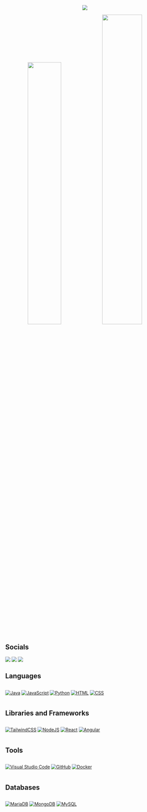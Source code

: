
<p align="center">
    <img id="preview" src="https://komarev.com/ghpvc/?username=mikiv19&color=grey">

</p>

<p align="center">
    <a href="https://leetcode.com/mikiv19/"><img width="46%" src="https://leetcode.card.workers.dev/mikiv19?theme=dark&font=baloo&extension=null&border=2&border_radius=8"></a>
    <a href="https://github.com/mikiv19"><img width="50%" src="https://github-readme-stats.vercel.app/api/top-langs/?username=mikiv19&theme=dark&hide=html,css,cmake&layout=compact&langs_count=5&bg_color=101010&hide_title=true"></a>
</p>

<h2>Socials </h2>
    <a href="https://www.hackerrank.com/profile/mikiv19"><img size="15%" src="https://img.shields.io/badge/-Hackerrank-2EC866?style=for-the-badge&logo=HackerRank&logoColor=white"></a>
    <a href="https://leetcode.com/mikiv19"/><img size="15%" src="https://img.shields.io/badge/-LeetCode-FFA116?style=for-the-badge&logo=LeetCode&logoColor=black"></a>
    <a href="https://www.linkedin.com/in/mike-iversen-7b8ab1192/"/><img size="15%" src="https://img.shields.io/badge/LinkedIn-0077B5?style=for-the-badge&logo=linkedin&logoColor=white"></a>

<h2>Languages</h2>
<div style="display: flex; flex-wrap: wrap;">
    
<span>[![Java](https://img.shields.io/badge/Java-%23ED8B00.svg?logo=openjdk&logoColor=white)](#)</span>
    <span>[![JavaScript](https://img.shields.io/badge/JavaScript-F7DF1E?logo=javascript&logoColor=000)](#)</span>
    <span>[![Python](https://img.shields.io/badge/Python-3776AB?logo=python&logoColor=fff)](#)</span>
    <span>[![HTML](https://img.shields.io/badge/HTML-%23E34F26.svg?logo=html5&logoColor=white)](#)</span>
    <span>[![CSS](https://img.shields.io/badge/CSS-1572B6?logo=css3&logoColor=fff)](#)</span>
</div>

<h2>Libraries and Frameworks</h2>
<div style="display: flex; flex-wrap: wrap;">
      
<span>[![TailwindCSS](https://img.shields.io/badge/Tailwind%20CSS-%2338B2AC.svg?logo=tailwind-css&logoColor=white)](#)</span>
    <span>[![NodeJS](https://img.shields.io/badge/Node.js-6DA55F?logo=node.js&logoColor=white)](#)</span>
    <span>[![React](https://img.shields.io/badge/React-%2320232a.svg?logo=react&logoColor=%2361DAFB)](#)</span>
    <span>[![Angular](https://img.shields.io/badge/Angular-%23DD0031.svg?logo=angular&logoColor=white)](#)</span>
</div>

<h2>Tools</h2>
<div style="display: flex; flex-wrap: wrap;">
    
<span>[![Visual Studio Code](https://custom-icon-badges.demolab.com/badge/Visual%20Studio%20Code-0078d7.svg?logo=vsc&logoColor=white)](#)</span>
    <span>[![GitHub](https://img.shields.io/badge/GitHub-%23121011.svg?logo=github&logoColor=white)](#)</span>
    <span>[![Docker](https://img.shields.io/badge/Docker-2496ED?logo=docker&logoColor=fff)](#)</span>
</div>

<h2>Databases</h2>
<div style="display: flex; flex-wrap: wrap;">
    
<span>[![MariaDB](https://img.shields.io/badge/MariaDB-003545?logo=mariadb&logoColor=white)](#)</span>
    <span>[![MongoDB](https://img.shields.io/badge/MongoDB-%234ea94b.svg?logo=mongodb&logoColor=white)](#)</span>
    <span>[![MySQL](https://img.shields.io/badge/MySQL-4479A1?logo=mysql&logoColor=fff)](#)</span>
</div>




